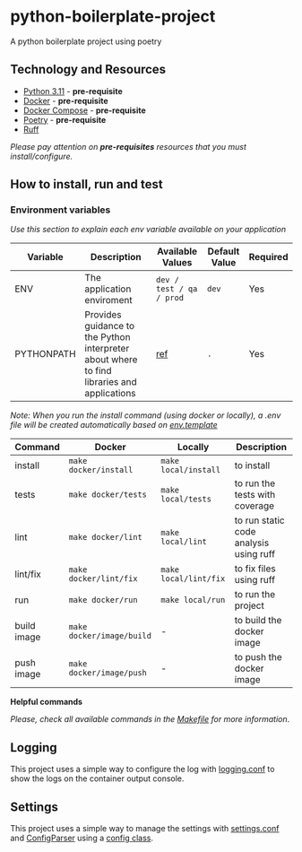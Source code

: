 # python-boilerplate-project

A python boilerplate project using poetry

## Technology and Resources

- [Python 3.11](https://www.python.org/downloads/release/python-3110/) - **pre-requisite**
- [Docker](https://www.docker.com/get-started) - **pre-requisite**
- [Docker Compose](https://docs.docker.com/compose/) - **pre-requisite**
- [Poetry](https://python-poetry.org/) - **pre-requisite**
- [Ruff](https://github.com/astral-sh/ruff)

*Please pay attention on **pre-requisites** resources that you must install/configure.*

## How to install, run and test

### Environment variables

*Use this section to explain each env variable available on your application* 

Variable | Description | Available Values | Default Value | Required
--- | --- | --- | --- | ---
ENV | The application enviroment | `dev / test / qa / prod` | `dev` | Yes
PYTHONPATH | Provides guidance to the Python interpreter about where to find libraries and applications | [ref](https://docs.python.org/3/using/cmdline.html#envvar-PYTHONPATH) | `.` | Yes

*Note: When you run the install command (using docker or locally), a .env file will be created automatically based on [env.template](env.template)*

Command | Docker | Locally | Description
---- | ------- | ------- | -------
install | `make docker/install` | `make local/install` | to install
tests | `make docker/tests` | `make local/tests` | to run the tests with coverage
lint | `make docker/lint` | `make local/lint` | to run static code analysis using ruff
lint/fix | `make docker/lint/fix` | `make local/lint/fix` | to fix files using ruff
run | `make docker/run` | `make local/run` | to run the project
build image | `make docker/image/build` | - | to build the docker image
push image | `make docker/image/push` | - | to push the docker image

**Helpful commands**

*Please, check all available commands in the [Makefile](Makefile) for more information*.

## Logging

This project uses a simple way to configure the log with [logging.conf](logging.conf) to show the logs on the container output console.

## Settings

This project uses a simple way to manage the settings with [settings.conf](settings.conf) and [ConfigParser](https://docs.python.org/3/library/configparser.html) using a [config class](./src/config/settings.py).
